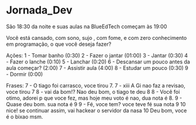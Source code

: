 # Jornada_Dev

São 18:30 da noite e suas aulas na BlueEdTech começam às 19:00 

Você está cansado, com sono, sujo , com fome, e com zero conhecimento em programação, o que você deseja fazer? 

Ações: 
1 - Tomar banho (0:30) 
2 - Fazer o jantar (01:00) 
3 - Jantar (0:30) 
4 - Fazer o lanche (0:10)
5 - Lanchar (0:20)
6 - Descansar um pouco antes da aula começar? (2:00) 
7 - Assistir aula (4:00)
8 - Estudar um pouco (0:30) 
9 - Dormir (0:00)



Frases:
7 - O tiago foi carrasco, voce tirou 7.
7 - xiii A Gi nao faz a revisao, voce tirou 7
8 - vai da bom!? Nao deu bom, o tiago te deu 8
8 - Você foi otimo, adorei p que voce fez, mas hoje meu voto é nao, dua nota é 8.
9 - Quase deu bom. sua nota é 9
9 - Fé, voce tem? voce teve fé sua nota 9
10 nice! se continuar assim, vai hackear o servidor da nasa
10 Deu bom, voce é o bixao msm.